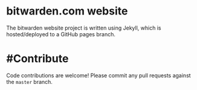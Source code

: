 # bitwarden.com website

The bitwarden website project is written using Jekyll, which is hosted/deployed to a GitHub pages branch.

# #Contribute

Code contributions are welcome! Please commit any pull requests against the `master` branch.
